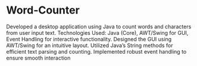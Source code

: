 # Word-Counter
Developed a desktop application using Java to count words and characters from user input text.
Technologies Used: Java (Core), AWT/Swing for GUI, Event Handling for interactive functionality.
Designed the GUI using AWT/Swing for an intuitive layout. Utilized Java’s String methods for efficient text
parsing and counting. Implemented robust event handling to ensure smooth interaction 
